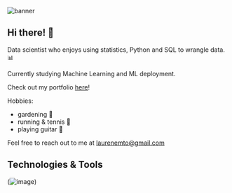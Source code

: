 ![banner](https://i.pinimg.com/originals/15/6e/83/156e835a65e03acc337469f3f6675eb0.jpg)

## Hi there! :wave: 

Data scientist who enjoys using statistics, Python and SQL to wrangle data. :bar_chart:

Currently studying Machine Learning and ML deployment. 

Check out my portfolio [here](https://laurenemilyto.github.io/)!

Hobbies: 
- gardening :tomato: 
- running & tennis :tennis:
- playing guitar :guitar:

Feel free to reach out to me at laurenemto@gmail.com

## Technologies & Tools
(![image](https://user-images.githubusercontent.com/75763314/140623870-d3282a7c-99f9-4ab8-8f13-fdff7cf894cf.png))

